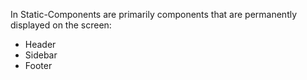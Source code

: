 In Static-Components are primarily components that are permanently displayed on the screen:
- Header
- Sidebar
- Footer
